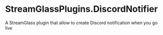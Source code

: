 # StreamGlassPlugins.DiscordNotifier
A StreamGlass plugin that allow to create Discord notification when you go live
